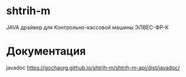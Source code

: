 # shtrih-m
JAVA драйвер для Контрольно-кассовой машины ЭЛВЕС-ФР-К

# Документация
javadoc https://gochaorg.github.io/shtrih-m/shtrih-m-api/dist/javadoc/
